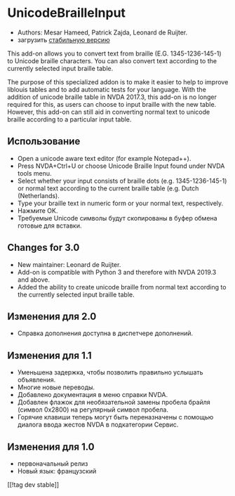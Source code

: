 # UnicodeBrailleInput #

* Authors: Mesar Hameed, Patrick Zajda, Leonard de Ruijter.
* загрузить [стабильную версию][1]

This add-on allows you to convert text from braille (E.G. 1345-1236-145-1)
to Unicode braille characters.  You can also convert text according to the
currently selected input braille table.

The purpose of this specialized addon is to make it easier to help to
improve liblouis tables and to add automatic tests for your language.  With
the addition of unicode braille table in NVDA 2017.3, this add-on is no
longer required for this, as users can choose to input braille with the new
table.  However, this add-on can still aid in converting normal text to
unicode braille according to a particular input table.

## Использование

* Open a unicode aware text editor (for example Notepad++).
* Press NVDA+Ctrl+U or choose Unicode Braille Input found under NVDA tools
  menu.
* Select whether your input consists of braille dots (e.g. 1345-1236-145-1)
  or normal text according to the current braille table (e.g. Dutch
  (Netherlands).
* Type your braille text in numeric form or your normal text, respectively.
* Нажмите OK.
* Требуемые Unicode символы будут скопированы в буфер обмена готовые для
  вставки.

## Changes for 3.0

* New maintainer: Leonard de Ruijter.
* Add-on is compatible with Python 3 and therefore with NVDA 2019.3 and
  above.
* Added the ability to create unicode braille from normal text according to
  the currently selected input braille table.

## Изменения для 2.0

* Справка дополнения доступна в диспетчере дополнений.

## Изменения для 1.1 ##

* Уменьшена задержка, чтобы позволить правильно услышать объявления.
* Многие новые переводы.
* Добавлено документация в меню справки NVDA.
* Добавлен флажок для необязательной замены пробела брайля (символ 0x2800)
  на регулярный символ пробела.
* Горячие клавиши теперь могут быть переназначены с помощью диалога ввода
  жестов NVDA в подкатегории Сервис.

## Изменения для 1.0 ##

* первоначальный релиз
* Новый язык: французский

[[!tag dev stable]]

[1]: https://www.nvaccess.org/addonStore/legacy?file=unicodeBrailleInput
